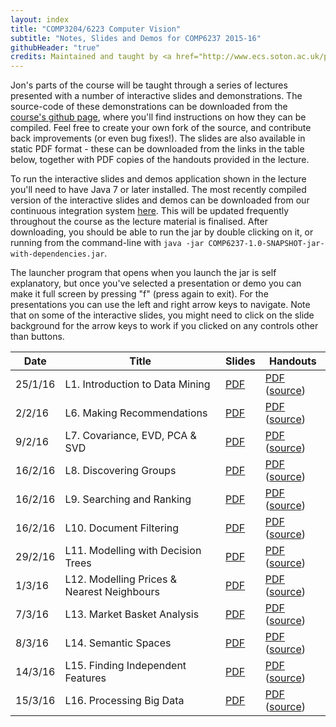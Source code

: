 ```yaml
---
layout: index
title: "COMP3204/6223 Computer Vision"
subtitle: "Notes, Slides and Demos for COMP6237 2015-16"
githubHeader: "true"
credits: Maintained and taught by <a href="http://www.ecs.soton.ac.uk/people/jsh2">Dr Jonathon Hare</a> (<a href="https://github.com/jonhare">jonhare</a>)
---
```



Jon's parts of the course will be taught through a series of lectures presented with a number of interactive slides and demonstrations. The source-code of these demonstrations can be downloaded from the [course's github page](http://github.com/jonhare/COMP6237), where you'll find instructions on how they can be compiled. Feel free to create your own fork of the source, and contribute back improvements (or even bug fixes!). The slides are also available in static PDF format - these can be downloaded from the links in the table below, together with PDF copies of the handouts provided in the lecture.

To run the interactive slides and demos application shown in the lecture you'll need to have Java 7 or later installed. The most recently compiled version of the interactive slides and demos can be downloaded from our continuous integration system [here](http://jenkins.ecs.soton.ac.uk/job/COMP6237/lastSuccessfulBuild/artifact/app/target/COMP6237-1.0-SNAPSHOT-jar-with-dependencies.jar). This will be updated frequently throughout the course as the lecture material is finalised. After downloading, you should be able to run the jar by double clicking on it, or running from the command-line with `java -jar COMP6237-1.0-SNAPSHOT-jar-with-dependencies.jar`.

The launcher program that opens when you launch the jar is self explanatory, but once you've selected a presentation or demo you can make it full screen by pressing "f" (press again to exit). For the presentations you can use the left and right arrow keys to navigate. Note that on some of the interactive slides, you might need to click on the slide background for the arrow keys to work if you clicked on any controls other than buttons.

Date     | Title        | Slides                             | Handouts
---------| ------------ | ---------------------------------- | ---------
25/1/16  | L1. Introduction to Data Mining | [PDF](./lectures/pdf/L1-Intro.pdf) | [PDF](https://github.com/jonhare/COMP6237/blob/master/notes/L1-Intro.pdf) ([source](http://github.com/jonhare/COMP6237/blob/master/notes/L1-Intro.md))
2/2/16  | L6. Making Recommendations | [PDF](./lectures/pdf/L6-Recommendation.pdf) | [PDF](https://github.com/jonhare/COMP6237/blob/master/notes/L6-Recommendation.pdf) ([source](http://github.com/jonhare/COMP6237/blob/master/notes/L6-Recommendation.md)) 
9/2/16  | L7. Covariance, EVD, PCA & SVD | [PDF](./lectures/pdf/L7-Covariance-PCA.pdf) | [PDF](https://github.com/jonhare/COMP6237/blob/master/notes/L7-Covariance-PCA.pdf) ([source](http://github.com/jonhare/COMP6237/blob/master/notes/L7-Covariance-PCA.md)) 
16/2/16  | L8. Discovering Groups | [PDF](./lectures/pdf/L8-Groups.pdf) | [PDF](https://github.com/jonhare/COMP6237/blob/master/notes/L8-Groups.pdf) ([source](http://github.com/jonhare/COMP6237/blob/master/notes/L8-Groups.md)) 
16/2/16  | L9. Searching and Ranking | [PDF](./lectures/pdf/L9-Search.pdf) | [PDF](https://github.com/jonhare/COMP6237/blob/master/notes/L9-Search.pdf) ([source](http://github.com/jonhare/COMP6237/blob/master/notes/L9-Search.md))
16/2/16  | L10. Document Filtering | [PDF](./lectures/pdf/L10-Filtering.pdf) | [PDF](https://github.com/jonhare/COMP6237/blob/master/notes/L10-Filtering.pdf) ([source](http://github.com/jonhare/COMP6237/blob/master/notes/L10-Filtering.md))
29/2/16  | L11. Modelling with Decision Trees | [PDF](./lectures/pdf/L11-DecisionTrees.pdf) | [PDF](https://github.com/jonhare/COMP6237/blob/master/notes/L11-DecisionTrees.pdf) ([source](http://github.com/jonhare/COMP6237/blob/master/notes/L11-DecisionTrees.md))
1/3/16  | L12. Modelling Prices & Nearest Neighbours | [PDF](./lectures/pdf/L12-KNN.pdf) | [PDF](https://github.com/jonhare/COMP6237/blob/master/notes/L12-KNN.pdf) ([source](http://github.com/jonhare/COMP6237/blob/master/notes/L12-KNN.md))
7/3/16  | L13. Market Basket Analysis | [PDF](./lectures/pdf/L13-MarketBasket.pdf) | [PDF](https://github.com/jonhare/COMP6237/blob/master/notes/L13-MarketBasket.pdf) ([source](http://github.com/jonhare/COMP6237/blob/master/notes/L13-MarketBasket.md))
8/3/16  | L14. Semantic Spaces | [PDF](./lectures/pdf/L14-SemanticSpaces.pdf) | [PDF](https://github.com/jonhare/COMP6237/blob/master/notes/L14-SemanticSpaces.pdf) ([source](http://github.com/jonhare/COMP6237/blob/master/notes/L14-SemanticSpaces.md))
14/3/16  | L15. Finding Independent Features | [PDF](./lectures/pdf/L15-TopicModelling.pdf) | [PDF](https://github.com/jonhare/COMP6237/blob/master/notes/L15-TopicModelling.pdf) ([source](http://github.com/jonhare/COMP6237/blob/master/notes/L15-TopicModelling.md))
15/3/16  | L16. Processing Big Data | [PDF](./lectures/pdf/L16-BigData.pdf) | [PDF](https://github.com/jonhare/COMP6237/blob/master/notes/L16-BigData.pdf) ([source](http://github.com/jonhare/COMP6237/blob/master/notes/L16-BigData.md))
